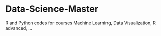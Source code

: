 # Data-Science-Master
R and Python codes for courses Machine Learning, Data Visualization, R advanced, ...
